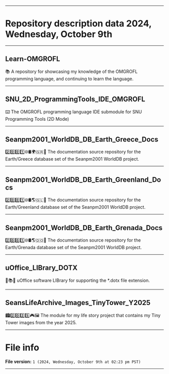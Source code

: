 
***

# Repository description data 2024, Wednesday, October 9th

---

## Learn-OMGROFL

📚️ A repository for showcasing my knowledge of the OMGROFL programming language, and continuing to learn the language. 

---

## SNU_2D_ProgrammingTools_IDE_OMGROFL

⌨️ The OMGROFL programming language IDE submodule for SNU Programming Tools (2D Mode)

---

## Seanpm2001_WorldDB_DB_Earth_Greece_Docs

2️⃣️0️⃣️0️⃣️1️⃣️🌐️🛢️🌍️🇬🇷️📖️ The documentation source repository for the Earth/Greece database set of the Seanpm2001 WorldDB project. 

---

## Seanpm2001_WorldDB_DB_Earth_Greenland_Docs

2️⃣️0️⃣️0️⃣️1️⃣️🌐️🛢️🌎️🇬🇱️📖️ The documentation source repository for the Earth/Greenland database set of the Seanpm2001 WorldDB project. 

---

## Seanpm2001_WorldDB_DB_Earth_Grenada_Docs

2️⃣️0️⃣️0️⃣️1️⃣️🌐️🛢️🌎️🇩🇴️📖️ The documentation source repository for the Earth/Grenada database set of the Seanpm2001 WorldDB project. 

---

## uOffice_LIBrary_DOTX

📙️📚️💾️ uOffice software LIBrary for supporting the *.dotx file extension.

---

## SeansLifeArchive_Images_TinyTower_Y2025

🏙️2️⃣️0️⃣️2️⃣️5️⃣️🎮️🖼️ The module for my life story project that contains my Tiny Tower images from the year 2025.

***

# File info

**File version:** `1 (2024, Wednesday, October 9th at 02:23 pm PST)`

***

